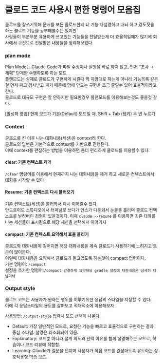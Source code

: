 # 클로드 코드 사용시 편한 명령어 모음집
클로드를 잘쓰기위해 문서를 보든 클로드한테 너 기능 다설명하고 내놔 하고 강도짓을 하든 클로드 기능을 공부해볼수는 있지만  
사람들이 부분부분 유용하게 쓰고있는 기능들을 전달받는게 더 효율적일때가 많기에 회사에서 구전으로 전달받은 내용들을 정리해보았다.

### plan mode
Plan Mode는 Claude Code가 파일 수정이나 실행을 바로 하지 않고, 먼저 “조사 → 계획” 단계만 수행하도록 하는 모드  
플랜모드는 실제로 클로드가 구현하게 시킬때 막 지맘대로 하는게 아니라 기능목록 같은걸 먼저 짜고 검사받고 짜기 때문에 맘에 안드는 구현을 조금 줄일수 있어 효율적이라고 한다.  
클로드로 대규모 구현은 잘 안하지만 필요한경우 플랜모드를 이용해보는것도 좋을것 같다.

[활성화 방법]
현재 모드가 기본(Default) 모드일 때, Shift + Tab (탭키) 두 번 누르기

### Context
클로드를 킨 이후 나눈 대화내용(세션)을 context라 한다.  
클로드의 답변은 기본적으로 context를 기반으로 진행된다.  
이에 context를 편집하는 방법을 이용하면 좀더 편리하게 클로드를 이용할수 있다.

#### clear: 기존 컨텍스트 제거
```/clear``` 명령어를 이용해서 현재까지 나눈 대화내용을 제거 하고 새로운 컨텍스트에서 대화를 시작할 수 있다

#### Resume: 기존 컨텍스트 다시 불러오기
기존 컨텍스트(세션)을 불러와서 다시 이어갈수 있다.  
안드로이드 스튜디오에서 터미널로 쓰다가 안스가 다운되서 눈물을 흘리며 클로드 컨텍스트를 날려버린 경험이 있을것이다. 
이때 ```claude --resume``` 를 이용하면 기존 대화를 나눈 세션들이 표시됨으로 해당 세션을 선택해서 이어가자

#### compact: 기존 컨텍스트 요약해서 효율 올리기
클로드와 대화내용이 길어지면 해당 대화내용을 계속 클로드가 사용하기에 느려지고 토큰이 많이든다.  
이럴때 대화내용을 요약해서 클로드가 들고있도록 하는것이 compact 명령이다.  
기본 명령어: ```/compact```  
설정을 추가한 명령어:```/compact 간결하게 요약하되 gradle 설정에 대한내용은 상세히 다 남겨놔```

### Output style
클로드 코드는 사용자가 원하는 행위를 이루기위한 응답의 스타일을 지정할 수 있다.  
이에 각 응답스타일의 용도를 살펴보고 적재적소에 이용해보자

사용방법: ```/output-style``` 입력시 모드 선택이 나온다.  
- Default: 가장 일반적인 모드로, 요청한 기능을 빠르고 효율적으로 구현하는 결과 중심 스타일. 설명은 최소화되어 있음.
- Explanatory: 코드뿐 아니라 설계 의도와 선택 이유를 함께 설명해주는 모드로, 학습이나 코드 리뷰에 적합함.
- Learning: Claude가 질문을 던지며 사용자가 직접 코드를 완성하도록 유도하는 상호작용형 학습 모드.
